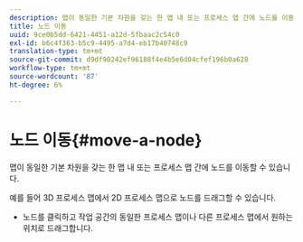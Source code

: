 ```yaml
---
description: 맵이 동일한 기본 차원을 갖는 한 맵 내 또는 프로세스 맵 간에 노드를 이동할 수 있습니다.
title: 노드 이동
uuid: 9ce0b5dd-6421-4451-a12d-5fbaac2c54c0
exl-id: b6c4f363-b5c9-4495-a7d4-eb17b40748c9
translation-type: tm+mt
source-git-commit: d9df90242ef96188f4e4b5e6d04cfef196b0a628
workflow-type: tm+mt
source-wordcount: '87'
ht-degree: 6%

---
```


# 노드 이동{#move-a-node}

맵이 동일한 기본 차원을 갖는 한 맵 내 또는 프로세스 맵 간에 노드를 이동할 수 있습니다.

예를 들어 3D 프로세스 맵에서 2D 프로세스 맵으로 노드를 드래그할 수 있습니다.

* 노드를 클릭하고 작업 공간의 동일한 프로세스 맵이나 다른 프로세스 맵에서 원하는 위치로 드래그합니다.
